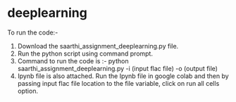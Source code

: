 # deeplearning
To run the code:-
1) Download the saarthi_assignment_deeplearning.py file.
2) Run the python script using command prompt.
3) Command to run the code is :-
   python saarthi_assignment_deeplearning.py -i (input flac file) -o (output file)
4) Ipynb file is also attached. Run the Ipynb file in google colab and then by passing input flac file location to the file variable, click on run all cells option.
